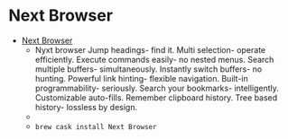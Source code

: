 # Next Browser
- [Next Browser](https://next.atlas.engineer/)
  -  Nyxt browser Jump headings- find it. Multi selection- operate efficiently. Execute commands easily- no nested menus. Search multiple buffers- simultaneously. Instantly switch buffers- no hunting. Powerful link hinting- flexible navigation. Built-in programmability- seriously. Search your bookmarks- intelligently. Customizable auto-fills. Remember clipboard history. Tree based history- lossless by design.
  - 
  - `brew cask install Next Browser`
